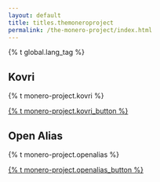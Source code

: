 ```yaml
---
layout: default
title: titles.themoneroproject
permalink: /the-monero-project/index.html
---
```


{% t global.lang_tag %}
<div class="site-wrap">
    <section class="container">
        <div class="row">
            <div class="left half no-pad-sm col-lg-6 col-md-6 col-sm-12 col-xs-12">
                <div class="info-block">
                    <div class="row center-xs">
                        <div class="col">
                            <h2>Kovri</h2>
                        </div>
                    </div>
                    <div class="row start-xs monero-project">
                        <p>{% t monero-project.kovri %}</p>
                    </div>
                    <div class="row center-xs">
                        <p><a href="https://www.kovri.io" class="btn-link btn-fixed">{% t monero-project.kovri_button %}</a></p>
                    </div>
                </div>
            </div>
            <div class="right half col-lg-6 col-md-6 col-sm-12 col-xs-12">
                <div class="info-block">
                    <div class="row center-xs">
                        <div class="col">
                            <h2>Open Alias</h2>
                        </div>
                    </div>
                    <div class="row start-xs monero-project">
                        <p>{% t monero-project.openalias %}</p>
                    </div>
                    <div class="row center-xs">
                        <p><a href="https://www.openalias.org" class="btn-link btn-fixed">{% t monero-project.openalias_button %}</a></p>
                    </div>
                </div>
            </div>
        </div>
    </section>
</div>
